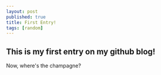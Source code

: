 ```yaml
---
layout: post
published: true
title: First Entry!
tags: [random]
---
```

## This is my first entry on my github blog!

Now, where's the champagne?
